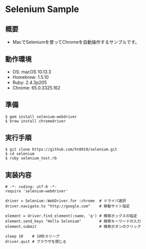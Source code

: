# Selenium Sample

## 概要

- MacでSeleniumを使ってChromeを自動操作するサンプルです。

## 動作環境

- OS: macOS 10.13.3
- Homebrew: 1.5.10
- Ruby: 2.4.3p205
- Chrome: 65.0.3325.162

## 準備

```
$ gem install selenium-webdriver
$ brew install chromedriver
```

## 実行手順

```
$ git clone https://github.com/ht0919/selenium.git
$ cd selenium
$ ruby selenium_test.rb
```

## 実装内容

```
# -*- coding: utf-8 -*-
require 'selenium-webdriver'

driver = Selenium::WebDriver.for :chrome  # ドライバ選択
driver.navigate.to "http://google.com"    # 移動サイト指定

element = driver.find_element(:name, 'q') # 検索ボックスの指定
element.send_keys "Hello Selenium"        # 検索キーワードの入力
element.submit                            # 検索ボタンのクリック

sleep 10    # 10秒スリープ
driver.quit # ブラウザを閉じる
```
